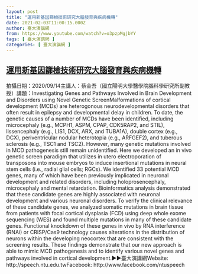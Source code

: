 ```yaml
---
layout: post
title: "運用新基因篩檢技術研究大腦發育與疾病機轉"
date: 2021-02-03T11:00:15.000Z
author: 臺大演講網
from: https://www.youtube.com/watch?v=o3pzpMgjbYY
tags: [ 臺大演講網 ]
categories: [ 臺大演講網 ]
---
```

<!--1612350015000-->
[運用新基因篩檢技術研究大腦發育與疾病機轉](https://www.youtube.com/watch?v=o3pzpMgjbYY)
------

<div>
拍攝日期：2020/09/14主講人：蔡金吾（國立陽明大學醫學院腦科學研究所副教授）講題：Investigating Genes and Pathways Involved in Brain Development and Disorders using Novel Genetic ScreenMalformations of cortical development (MCDs) are heterogonous neurodevelopmental disorders that often result in epilepsy and developmental delay in children. To date, the genetic causes of a number of MCDs have been identified, including microcephaly (e.g., MCPH1, ASPM, CPAP, CDK5RAP2, and STIL), lissencephaly (e.g., LIS1, DCX, ARX, and TUBA1A), double cortex (e.g., DCX), periventricular nodular heterotopia (e.g., ARFGEF2), and tuberous sclerosis (e.g., TSC1 and TSC2). However, many genetic mutations involved in MCD pathogenesis still remain unidentified. Here we developed an in vivo genetic screen paradigm that utilizes in utero electroporation of transposons into mouse embryos to induce insertional mutations in neural stem cells (i.e., radial glial cells; RGCs). We identified 33 potential MCD genes, many of which have been previously implicated in neuronal development and related disorders, including holoprosencephaly, microcephaly and mental retardation. Bioinformatics analysis demonstrated that these candidate genes are highly associated with neuronal development and various neuronal disorders. To verify the clinical relevance of these candidate genes, we analyzed somatic mutations in brain tissue from patients with focal cortical dysplasia (FCD) using deep whole exome sequencing (WES) and found multiple mutations in many of these candidate genes. Functional knockdown of these genes in vivo by RNA interference (RNAi) or CRISP/Cas9 technology causes alterations in the distribution of neurons within the developing neocortex that are consistent with the screening results. These findings demonstrate that our new approach is able to mimic MCD pathogenesis and to identify various novel genes and pathways involved in cortical development.►►臺大演講網Website: http://speech.ntu.edu.twFacebook: http://www.facebook.com/ntuspeech
</div>
